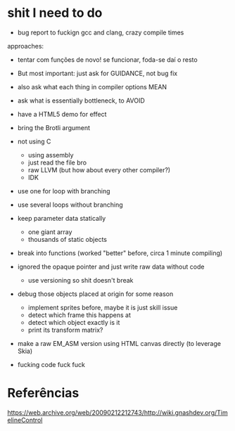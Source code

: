 # shit I need to do

- bug report to fuckign gcc and clang, crazy compile times

approaches:

- tentar com funções de novo! se funcionar, foda-se daí o resto

- But most important: just ask for GUIDANCE, not bug fix
- also ask what each thing in compiler options MEAN
- ask what is essentially bottleneck, to AVOID
- have a HTML5 demo for effect
- bring the Brotli argument

- not using C
  - using assembly
  - just read the file bro
  - raw LLVM (but how about every other compiler?)
  - IDK
- use one for loop with branching
- use several loops without branching
- keep parameter data statically
  - one giant array
  - thousands of static objects
- break into functions (worked "better" before, circa 1 minute compiling)
- ignored the opaque pointer and just write raw data without code
  - use versioning so shit doesn't break

- debug those objects placed at origin for some reason
  - implement sprites before, maybe it is just skill issue
  - detect which frame this happens at
  - detect which object exactly is it
  - print its transform matrix?

- make a raw EM_ASM version using HTML canvas directly (to leverage Skia)

- fucking code fuck fuck

# Referências

https://web.archive.org/web/20090212212743/http://wiki.gnashdev.org/TimelineControl
